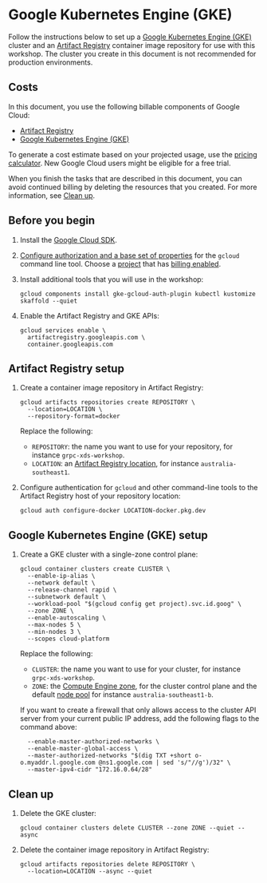 # Google Kubernetes Engine (GKE)

Follow the instructions below to set up a
[Google Kubernetes Engine (GKE)](https://cloud.google.com/kubernetes-engine/docs)
cluster and an
[Artifact Registry](https://cloud.google.com/artifact-registry/docs)
container image repository for use with this workshop. The cluster you create
in this document is not recommended for production environments.

## Costs

In this document, you use the following billable components of Google Cloud:

- [Artifact Registry](https://cloud.google.com/artifact-registry/pricing)
- [Google Kubernetes Engine (GKE)](https://cloud.google.com/kubernetes-engine/pricing)

To generate a cost estimate based on your projected usage, use the
[pricing calculator](https://cloud.google.com/products/calculator).
New Google Cloud users might be eligible for a free trial.

When you finish the tasks that are described in this document, you can avoid
continued billing by deleting the resources that you created. For more
information, see [Clean up](#clean-up).

## Before you begin

1.  Install the
    [Google Cloud SDK](https://cloud.google.com/sdk/docs/install).

2.  [Configure authorization and a base set of properties](https://cloud.google.com/sdk/docs/initializing)
    for the `gcloud` command line tool. Choose a
    [project](https://cloud.google.com/resource-manager/docs/creating-managing-projects)
    that has
    [billing enabled](https://cloud.google.com/billing/docs/how-to/verify-billing-enabled).

3.  Install additional tools that you will use in the workshop:

    ```shell
    gcloud components install gke-gcloud-auth-plugin kubectl kustomize skaffold --quiet
    ```
 
4.  Enable the Artifact Registry and GKE APIs:

    ```shell
    gcloud services enable \
      artifactregistry.googleapis.com \
      container.googleapis.com
    ```

## Artifact Registry setup

1.  Create a container image repository in Artifact Registry:

    ```shell
    gcloud artifacts repositories create REPOSITORY \
      --location=LOCATION \
      --repository-format=docker
    ```

    Replace the following:

    - `REPOSITORY`: the name you want to use for your repository, for instance
      `grpc-xds-workshop`.
    - `LOCATION`: an
      [Artifact Registry location](https://cloud.google.com/artifact-registry/docs/repositories/repo-locations),
      for instance `australia-southeast1`.

2.  Configure authentication for `gcloud` and other command-line tools to the
    Artifact Registry host of your repository location:

    ```shell
    gcloud auth configure-docker LOCATION-docker.pkg.dev
    ```

## Google Kubernetes Engine (GKE) setup

1.  Create a GKE cluster with a single-zone control plane:

    ```shell
    gcloud container clusters create CLUSTER \
      --enable-ip-alias \
      --network default \
      --release-channel rapid \
      --subnetwork default \
      --workload-pool "$(gcloud config get project).svc.id.goog" \
      --zone ZONE \
      --enable-autoscaling \
      --max-nodes 5 \
      --min-nodes 3 \
      --scopes cloud-platform
    ```

    Replace the following:

    - `CLUSTER`: the name you want to use for your cluster, for instance
      `grpc-xds-workshop`.
    - `ZONE`: the
      [Compute Engine zone](https://cloud.google.com/compute/docs/regions-zones),
      for the cluster control plane and the default
      [node pool](https://cloud.google.com/kubernetes-engine/docs/concepts/node-pools)
      for instance `australia-southeast1-b`.
    
    If you want to create a firewall that only allows access to the cluster
    API server from your current public IP address, add the following flags to
    the command above:

    ```shell
      --enable-master-authorized-networks \
      --enable-master-global-access \
      --master-authorized-networks "$(dig TXT +short o-o.myaddr.l.google.com @ns1.google.com | sed 's/"//g')/32" \
      --master-ipv4-cidr "172.16.0.64/28"
    ```

## Clean up

1.  Delete the GKE cluster:

    ```shell
    gcloud container clusters delete CLUSTER --zone ZONE --quiet --async
    ```

2.  Delete the container image repository in Artifact Registry:

    ```shell
    gcloud artifacts repositories delete REPOSITORY \
      --location=LOCATION --async --quiet
    ```
